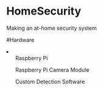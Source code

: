 # HomeSecurity
Making an at-home security system

#Hardware 
<li>
  <ul>Raspberry Pi</ul>
  <ul>Raspberry Pi Camera Module</ul>
  <ul>Custom Detection Software</ul>
</li>
